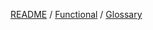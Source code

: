 [README](/) / [Functional](0e9eb850-aec6-11e7-9592-978508c84318.md) / [Glossary](0e9e6a32-aec6-11e7-9592-978508c84318.md)


